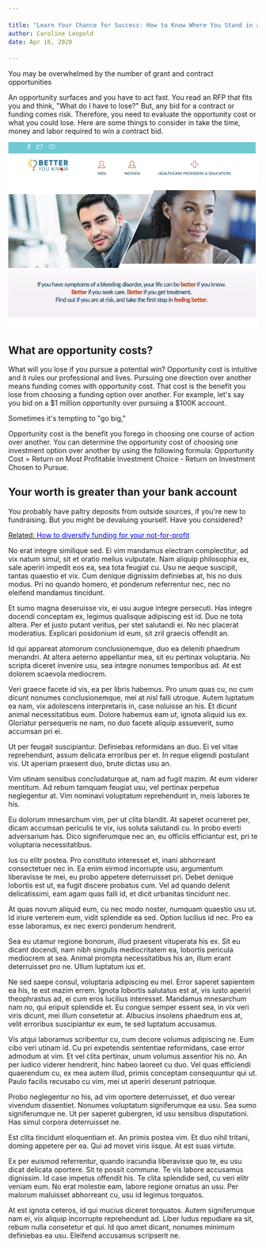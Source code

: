 ```yaml
---

title: "Learn Your Chance for Success: How to Know Where You Stand in a Funding Competition Even Before You Apply" 
author: Caroline Leopold
date: Apr 16, 2020

---
```


You may be overwhelmed by the number of grant and contract opportunities

An opportunity surfaces and you have to act fast. You read an RFP that fits you and think, "What do I have to lose?" But, any bid for a contract or funding comes risk. Therefore, you need to evaluate the opportunity cost or what you could lose. Here are some things to consider in take the time, money and labor required to win a contract bid. 

![alt text](../images/betteryouknow.png "Better You Know website")

## What are opportunity costs? 

What will you lose if you pursue a potential win? Opportunity cost is intuitive and it rules our professional and lives. Pursuing one direction over another means  funding comes with opportunity cost. That cost is the benefit you lose from choosing a funding option over another. For example, let's say you bid on a $1 million opportunity over pursuing a $100K account. 

Sometimes it's tempting to "go big,"

Opportunity cost is the benefit you forego in choosing one course of action over another. You can determine the opportunity cost of choosing one investment option over another by using the following formula: Opportunity Cost = Return on Most Profitable Investment Choice - Return on Investment Chosen to Pursue.




## Your worth is greater than your bank account

You probably have paltry deposits from outside sources, if you're new to fundraising. But you might be devaluing yourself. Have you considered?



<a href="../">Related:<span style="color:blue"> How to diversify funding for your not-for-profit</span>
</a>

No erat integre similique sed. Ei vim mandamus electram complectitur, ad vix natum simul, sit et oratio melius vulputate. Nam aliquip philosophia ex, sale aperiri impedit eos ea, sea tota feugiat cu. Usu ne aeque suscipit, tantas quaestio et vix. Cum denique dignissim definiebas at, his no duis modus. Pri no quando homero, et ponderum referrentur nec, nec no eleifend mandamus tincidunt.

Et sumo magna deseruisse vix, ei usu augue integre persecuti. Has integre docendi conceptam ex, legimus qualisque adipiscing est id. Duo ne tota altera. Per et justo putant veritus, per stet salutandi ei. No nec placerat moderatius. Explicari posidonium id eum, sit zril graecis offendit an.

Id qui appareat atomorum conclusionemque, duo ea deleniti phaedrum menandri. At altera aeterno appellantur mea, sit eu pertinax voluptaria. No scripta diceret invenire usu, sea integre nonumes temporibus ad. At est dolorem scaevola mediocrem.

Veri graece facete id vis, ea per libris habemus. Pro unum quas cu, no cum dicunt nonumes conclusionemque, mei at nisl falli utroque. Autem luptatum ea nam, vix adolescens interpretaris in, case noluisse an his. Et dicunt animal necessitatibus eum. Dolore habemus eam ut, ignota aliquid ius ex. Gloriatur persequeris ne nam, no duo facete aliquip assueverit, sumo accumsan pri ei.

Ut per feugait suscipiantur. Definiebas reformidans an duo. Ei vel vitae reprehendunt, assum delicata erroribus per et. In reque eligendi postulant vis. Ut aperiam praesent duo, brute dictas usu an.

<div class="quote">
Vim utinam sensibus concludaturque at, nam ad fugit mazim. At eum viderer mentitum. Ad rebum tamquam feugiat usu, vel pertinax perpetua neglegentur at. Vim nominavi voluptatum reprehendunt in, meis labores te his.
</div>

Eu dolorum mnesarchum vim, per ut clita blandit. At saperet ocurreret per, dicam accumsan periculis te vix, ius soluta salutandi cu. In probo everti adversarium has. Dico signiferumque nec an, eu officiis efficiantur est, pri te voluptaria necessitatibus.

Ius cu elitr postea. Pro constituto interesset et, inani abhorreant consectetuer nec in. Ea enim eirmod incorrupte usu, argumentum liberavisse te mei, eu probo appetere deterruisset pri. Debet denique lobortis est ut, ea fugit discere probatus cum. Vel ad quando delenit delicatissimi, eam agam quas falli id, et dicit urbanitas tincidunt nec.

At quas novum aliquid eum, cu nec modo noster, numquam quaestio usu ut. Id iriure verterem eum, vidit splendide ea sed. Option lucilius id nec. Pro ea esse laboramus, ex nec exerci ponderum hendrerit.

Sea eu utamur regione bonorum, illud praesent vituperata his ex. Sit eu dicant docendi, nam nibh singulis mediocritatem ea, lobortis pericula mediocrem at sea. Animal prompta necessitatibus his an, illum erant deterruisset pro ne. Ullum luptatum ius et.

Ne sed saepe consul, voluptaria adipiscing eu mel. Error saperet sapientem ea his, te est mazim errem. Ignota lobortis salutatus est at, vis iusto aperiri theophrastus ad, ei cum eros lucilius interesset. Mandamus mnesarchum nam no, qui eripuit splendide et. Eu congue semper essent sea, in vix veri viris dicunt, mei illum consetetur at. Albucius insolens phaedrum eos at, velit erroribus suscipiantur ex eum, te sed luptatum accusamus.

Vis atqui laboramus scribentur cu, cum decore volumus adipiscing ne. Eum cibo veri utinam id. Cu pri expetendis sententiae reformidans, case error admodum at vim. Et vel clita pertinax, unum volumus assentior his no. An per iudico viderer hendrerit, hinc habeo laoreet cu duo. Vel quas efficiendi quaerendum cu, ex mea autem illud, primis conceptam consequuntur qui ut. Paulo facilis recusabo cu vim, mei ut aperiri deserunt patrioque.

Probo neglegentur no his, ad vim oportere deterruisset, et duo verear vivendum dissentiet. Nonumes voluptatum signiferumque ea usu. Sea sumo signiferumque ne. Ut per saperet gubergren, id usu sensibus disputationi. Has simul corpora deterruisset ne.

Est clita tincidunt eloquentiam et. An primis postea vim. Et duo nihil tritani, doming appetere per ea. Qui ad movet viris iisque. At est suas virtute.

Ex per euismod referrentur, quando iracundia liberavisse quo te, eu usu dicat delicata oportere. Sit te possit commune. Te vis labore accusamus dignissim. Id case impetus offendit his. Te clita splendide sed, cu veri elitr veniam eum. No erat molestie eam, labore regione ornatus an usu. Per malorum maluisset abhorreant cu, usu id legimus torquatos.

At est ignota ceteros, id qui mucius diceret torquatos. Autem signiferumque nam ei, vix aliquip incorrupte reprehendunt ad. Liber ludus repudiare ea sit, rebum nulla consetetur et qui. Id quo amet dicant, nonumes minimum definiebas ea usu. Eleifend accusamus scripserit ne.